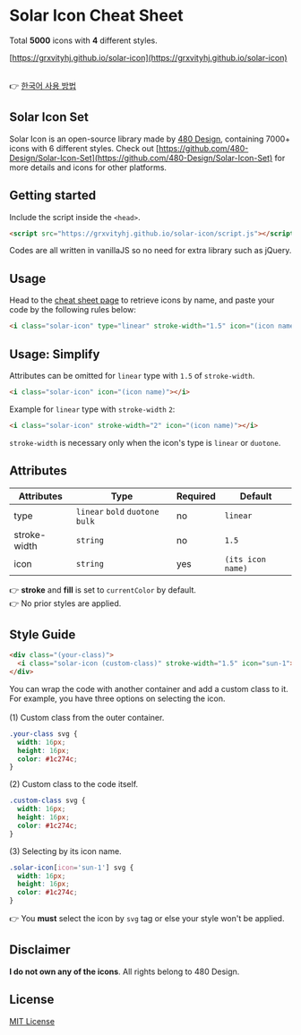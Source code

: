 # Solar Icon Cheat Sheet

Total **5000** icons with **4** different styles.

[https://grxvityhj.github.io/solar-icon](https://grxvityhj.github.io/solar-icon)
<br/>
<br/>

👉 [한국어 사용 방법](https://github.com/grxvityhj/solar-icon/blob/main/README-kr.md)

## Solar Icon Set

Solar Icon is an open-source library made by [480 Design](https://www.figma.com/@480design), containing 7000+ icons with 6 different styles. Check out [https://github.com/480-Design/Solar-Icon-Set](https://github.com/480-Design/Solar-Icon-Set) for more details and icons for other platforms.

## Getting started

Include the script inside the `<head>`.

```html
<script src="https://grxvityhj.github.io/solar-icon/script.js"></script>
```

Codes are all written in vanillaJS so no need for extra library such as jQuery.

## Usage

Head to the [cheat sheet page](https://grxvityhj.github.io/solar-icon) to retrieve icons by name, and paste your code by the following rules below:

```html
<i class="solar-icon" type="linear" stroke-width="1.5" icon="(icon name)"></i>
```

## Usage: Simplify

Attributes can be omitted for `linear` type with `1.5` of `stroke-width`.

```html
<i class="solar-icon" icon="(icon name)"></i>
```

Example for `linear` type with `stroke-width` `2`:

```html
<i class="solar-icon" stroke-width="2" icon="(icon name)"></i>
```

`stroke-width` is necessary only when the icon's type is `linear` or `duotone`.

## Attributes

| Attributes   | Type                             | Required | Default           |
| ------------ | -------------------------------- | -------- | ----------------- |
| type         | `linear` `bold` `duotone` `bulk` | no       | `linear`          |
| stroke-width | `string`                         | no       | `1.5`             |
| icon         | `string`                         | yes      | `(its icon name)` |

👉 **stroke** and **fill** is set to `currentColor` by default.\
👉 No prior styles are applied.

## Style Guide

```html
<div class="(your-class)">
  <i class="solar-icon (custom-class)" stroke-width="1.5" icon="sun-1"></i>
</div>
```

You can wrap the code with another container and add a custom class to it.\
For example, you have three options on selecting the icon.
\
\
(1) Custom class from the outer container.

```css
.your-class svg {
  width: 16px;
  height: 16px;
  color: #1c274c;
}
```

(2) Custom class to the code itself.

```css
.custom-class svg {
  width: 16px;
  height: 16px;
  color: #1c274c;
}
```

(3) Selecting by its icon name.

```css
.solar-icon[icon='sun-1'] svg {
  width: 16px;
  height: 16px;
  color: #1c274c;
}
```

👉 You **must** select the icon by `svg` tag or else your style won't be applied.

## Disclaimer

**I do not own any of the icons**. All rights belong to 480 Design.

## License

[MIT License](https://github.com/grxvityhj/solar-icon/blob/main/LICENSE)
